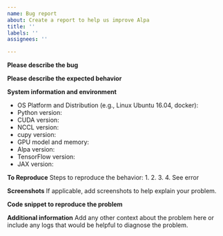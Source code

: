```yaml
---
name: Bug report
about: Create a report to help us improve Alpa
title: ''
labels: ''
assignees: ''

---
```


**Please describe the bug**

**Please describe the expected behavior**

**System information and environment**
- OS Platform and Distribution (e.g., Linux Ubuntu 16.04, docker):
- Python version:
- CUDA version:
- NCCL version:
- cupy version:
- GPU model and memory:
- Alpa version:
- TensorFlow version:
- JAX version:

**To Reproduce**
Steps to reproduce the behavior:
1.
2.
3.
4. See error

**Screenshots**
If applicable, add screenshots to help explain your problem.

**Code snippet to reproduce the problem**

**Additional information**
Add any other context about the problem here or include any logs that would be helpful to diagnose the problem.